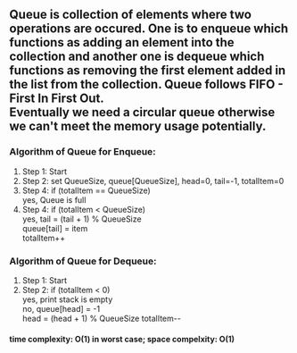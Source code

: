 ## Queue is collection of elements where two operations are occured. One is to enqueue which functions as adding an element into the collection and another one is dequeue which functions as removing the first element added in the list from the collection. Queue follows FIFO - First In First Out. <br> Eventually we need a circular queue otherwise we can't meet the memory usage potentially.

### Algorithm of Queue for Enqueue:
1. Step 1: Start
2. Step 2: set QueueSize, queue[QueueSize], head=0, tail=-1, totalItem=0
4. Step 4: if (totalItem == QueueSize)<br>
           yes, Queue is full <br>
4. Step 4: if (totalItem < QueueSize) <br>
           yes, tail = (tail + 1) % QueueSize <br>
           queue[tail] = item <br>
                totalItem++
### Algorithm of Queue for Dequeue:
1. Step 1: Start
2. Step 2: if (totalItem < 0)<br>
           yes, print stack is empty <br>
           no, queue[head] = -1 <br>
           head = (head + 1) % QueueSize
           totalItem--

#### time complexity: O(1) in worst case; space compelxity: O(1)